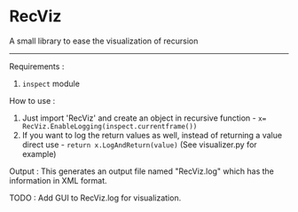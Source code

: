 # RecViz
A small library to ease the visualization of recursion

---

Requirements :
1. `inspect` module

How to use :
1. Just import 'RecViz' and create an object in recursive function - `x= RecViz.EnableLogging(inspect.currentframe())`
2. If you want to log the return values as well, instead of returning a value direct use - `return x.LogAndReturn(value)`
(See visualizer.py for example)

Output :
This generates an output file named "RecViz.log" which has the information in XML format.

TODO :
Add GUI to RecViz.log for visualization.

